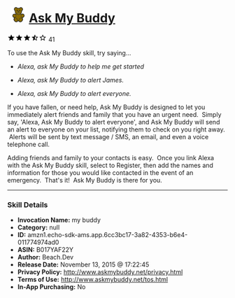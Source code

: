 # &nbsp;<img src="skill_icon" alt="Ask My Buddy icon" width="36"> [Ask My Buddy](http://alexa.amazon.com/#skills/amzn1.echo-sdk-ams.app.6cc3bc17-3a82-4353-b6e4-011774974ad0)
![3.6 stars](../../images/ic_star_black_18dp_1x.png)![3.6 stars](../../images/ic_star_black_18dp_1x.png)![3.6 stars](../../images/ic_star_black_18dp_1x.png)![3.6 stars](../../images/ic_star_half_black_18dp_1x.png)![3.6 stars](../../images/ic_star_border_black_18dp_1x.png) 41

To use the Ask My Buddy skill, try saying...

* *Alexa, ask My Buddy to help me get started*

* *Alexa, ask My Buddy to alert James.*

* *Alexa, ask My Buddy to alert everyone.*

If you have fallen, or need help, Ask My Buddy is designed to let you immediately alert friends and family that you have an urgent need.  Simply say, 'Alexa, Ask My Buddy to alert everyone', and Ask My Buddy will send an alert to everyone on your list, notifying them to check on you right away.  Alerts will be sent by text message / SMS, an email, and even a voice telephone call.  

Adding friends and family to your contacts is easy.  Once you link Alexa with the Ask My Buddy skill, select to Register, then add the names and information for those you would like contacted in the event of an emergency.  That's it!  Ask My Buddy is there for you.

***

### Skill Details

* **Invocation Name:** my buddy
* **Category:** null
* **ID:** amzn1.echo-sdk-ams.app.6cc3bc17-3a82-4353-b6e4-011774974ad0
* **ASIN:** B017YAF22Y
* **Author:** Beach.Dev
* **Release Date:** November 13, 2015 @ 17:22:45
* **Privacy Policy:** http://www.askmybuddy.net/privacy.html
* **Terms of Use:** http://www.askmybuddy.net/tos.html
* **In-App Purchasing:** No
